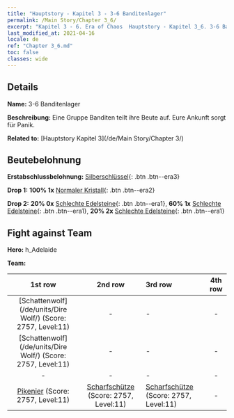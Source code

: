 ```yaml
---
title: "Hauptstory - Kapitel 3 - 3-6 Banditenlager"
permalink: /Main Story/Chapter 3_6/
excerpt: "Kapitel 3 - 6. Era of Chaos  Hauptstory - Kapitel 3_6. 3-6 Banditenlager"
last_modified_at: 2021-04-16
locale: de
ref: "Chapter 3_6.md"
toc: false
classes: wide
---
```


## Details

 **Name:** 3-6 Banditenlager

 **Beschreibung:** Eine Gruppe Banditen teilt ihre Beute auf. Eure Ankunft sorgt für Panik.

 **Related to:** [Hauptstory Kapitel 3](/de/Main Story/Chapter 3/)

## Beutebelohnung

 **Erstabschlussbelohnung:** [Silberschlüssel](/de/Items/con_693/){: .btn .btn--era3}

 **Drop 1:** **100% 1x** [Normaler Kristall](/de/Items/mat_11/){: .btn .btn--era2}

 **Drop 2:** **20% 0x** [Schlechte Edelsteine](/de/Items/mat_4/){: .btn .btn--era1}, **60% 1x** [Schlechte Edelsteine](/de/Items/mat_4/){: .btn .btn--era1}, **20% 2x** [Schlechte Edelsteine](/de/Items/mat_4/){: .btn .btn--era1}


## Fight against Team
 **Hero:** h_Adelaide

 **Team:**


  | 1st row | 2nd row | 3rd row | 4th row |
  |:----:|:----:|:----|:----:|
  | [Schattenwolf](/de/units/Dire Wolf/) (Score: 2757, Level:11)  | - | - | - |
  | [Schattenwolf](/de/units/Dire Wolf/) (Score: 2757, Level:11)  | - | - | - |
  | - | - | - | - |
  | [Pikenier](/de/units/Pikeman/) (Score: 2757, Level:11)  | [Scharfschütze](/de/units/Marksman/) (Score: 2757, Level:11)  | [Scharfschütze](/de/units/Marksman/) (Score: 2757, Level:11)  | - |



